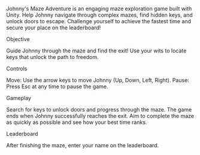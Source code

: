 Johnny's Maze Adventure is an engaging maze exploration game built with Unity. 
Help Johnny navigate through complex mazes, find hidden keys, and unlock doors to escape. 
Challenge yourself to achieve the fastest time and secure your place on the leaderboard!

Objective

Guide Johnny through the maze and find the exit! Use your wits to locate keys that unlock the path to freedom.

Controls

Move: Use the arrow keys to move Johnny (Up, Down, Left, Right).
Pause: Press Esc at any time to pause the game.



Gameplay

Search for keys to unlock doors and progress through the maze.
The game ends when Johnny successfully reaches the exit.
Aim to complete the maze as quickly as possible and see how your best time ranks.



Leaderboard

After finishing the maze, enter your name on the leaderboard.
